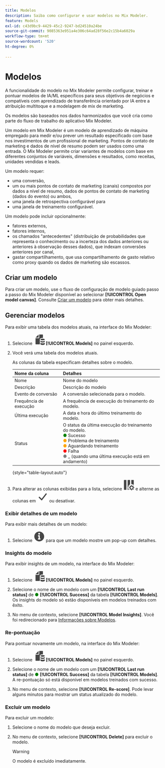 ```yaml
---
title: Modelos
description: Saiba como configurar e usar modelos no Mix Modeler.
feature: Models
exl-id: c43d9bc9-4429-45c2-9247-bd24510a24be
source-git-commit: 9085363e951a4e306c64ad28f56e2c15b4a6029a
workflow-type: tm+mt
source-wordcount: '520'
ht-degree: 0%

---
```


# Modelos

A funcionalidade do modelo no Mix Modeler permite configurar, treinar e pontuar modelos de IA/ML específicos para seus objetivos de negócios e compatíveis com aprendizado de transferência orientado por IA entre a atribuição multitoque e a modelagem de mix de marketing.

Os modelos são baseados nos dados harmonizados que você cria como parte do fluxo de trabalho do aplicativo Mix Modeler.

Um modelo em Mix Modeler é um modelo de aprendizado de máquina empregado para medir e/ou prever um resultado especificado com base nos investimentos de um profissional de marketing. Pontos de contato de marketing e dados de nível de resumo podem ser usados como uma entrada. O Mix Modeler permite criar variantes de modelos com base em diferentes conjuntos de variáveis, dimensões e resultados, como receitas, unidades vendidas e leads.

Um modelo requer:

* uma conversão,
* um ou mais pontos de contato de marketing (canais) compostos por dados a nível de resumo, dados de pontos de contato de marketing (dados do evento) ou ambos,
* uma janela de retrospectiva configurável para
* uma janela de treinamento configurável.

Um modelo pode incluir opcionalmente:

* fatores externos,
* fatores internos,
* os chamados &quot;antecedentes&quot; (distribuição de probabilidades que representa o conhecimento ou a incerteza dos dados anteriores ou anteriores à observação desses dados), que indexam conversões anteriores por canal,
* gastar compartilhamento, que usa compartilhamento de gasto relativo como proxy quando os dados de marketing são escassos.


## Criar um modelo

Para criar um modelo, use o fluxo de configuração de modelo guiado passo a passo do Mix Modeler disponível ao selecionar **[!UICONTROL Open model canvas]**. Consulte [Criar um modelo](create.md) para obter mais detalhes.

## Gerenciar modelos

Para exibir uma tabela dos modelos atuais, na interface do Mix Modeler:

1. Selecione ![](/help/assets//icons/FileData.svg) **[!UICONTROL Models]** no painel esquerdo.

1. Você verá uma tabela dos modelos atuais.

   As colunas da tabela especificam detalhes sobre o modelo.

   | Nome da coluna | Detalhes |
   |---|---|
   | Nome | Nome do modelo |
   | Descrição | Descrição do modelo |
   | Evento de conversão | A conversão selecionada para o modelo. |
   | Frequência de execução | A frequência de execução do treinamento do modelo. |
   | Última execução | A data e hora do último treinamento do modelo. |
   | Status | O status da última execução do treinamento do modelo. <br/><span style="color:green"> ●</span> Sucesso<br/><span style="color:orange"> ●</span> Problema de treinamento<br/> <span style="color:orange"> ●</span> Aguardando treinamento <br/><span style="color:red"> ●</span> Falha <br/><span style="color:gray"> ●</span> _ (quando uma última execução está em andamento) |

   {style="table-layout:auto"}

1. Para alterar as colunas exibidas para a lista, selecione ![Configurações de coluna](/help/assets//icons/ColumnSetting.svg) e alterne as colunas em ![Verificar](/help/assets//icons/Checkmark.svg) ou desativar.


### Exibir detalhes de um modelo

Para exibir mais detalhes de um modelo:

1. Selecione ![Informações](/help/assets//icons/Info.svg) para que um modelo mostre um pop-up com detalhes.



### Insights do modelo

Para exibir insights de um modelo, na interface do Mix Modeler:

1. Selecione ![](/help/assets//icons/FileData.svg) **[!UICONTROL Models]** no painel esquerdo.

1. Selecione o nome de um modelo com um **[!UICONTROL Last run status]** de <span style="color:green"> ●</span> **[!UICONTROL Success]** da tabela **[!UICONTROL Models]**. Os insights do modelo só estão disponíveis em modelos treinados com êxito.

1. No menu de contexto, selecione **[!UICONTROL Model Insights]**. Você foi redirecionado para [Informações sobre Modelos](insights.md).


### Re-pontuação


Para pontuar novamente um modelo, na interface do Mix Modeler:

1. Selecione ![](/help/assets//icons/FileData.svg) **[!UICONTROL Models]** no painel esquerdo.

1. Selecione o nome de um modelo com um **[!UICONTROL Last run status]** de <span style="color:green"> ●</span> **[!UICONTROL Success]** da tabela **[!UICONTROL Models]**. A re-pontuação só está disponível em modelos treinados com sucesso.

1. No menu de contexto, selecione **[!UICONTROL Re-score]**. Pode levar alguns minutos para mostrar um status atualizado do modelo.


### Excluir um modelo

Para excluir um modelo:

1. Selecione o nome do modelo que deseja excluir.

1. No menu de contexto, selecione **[!UICONTROL Delete]** para excluir o modelo.

   >[!WARNING]
   >
   >O modelo é excluído imediatamente.


